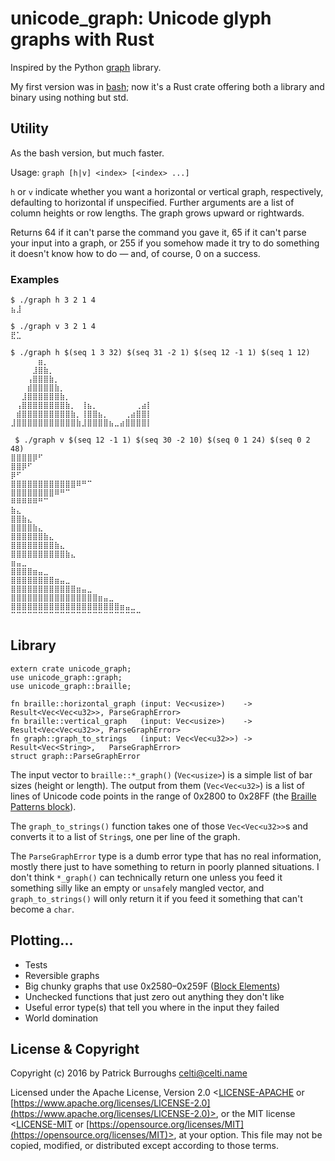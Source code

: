 # unicode_graph: Unicode glyph graphs with Rust
Inspired by the Python [graph](https://github.com/chrisbouchard/braillegraph) library.

My first version was in [bash](https://github.com/Celti/braillegraph.sh); now it's a Rust crate offering both a library and binary using nothing but std.

## Utility
As the bash version, but much faster.

Usage: `graph [h|v] <index> [<index> ...]`

`h` or `v` indicate whether you want a horizontal or vertical graph, respectively, defaulting to horizontal if unspecified. Further arguments are a list of column heights or row lengths. The graph grows upward or rightwards.

Returns 64 if it can't parse the command you gave it, 65 if it can't parse your input into a graph, or 255 if you somehow made it try to do something it doesn't know how to do — and, of course, 0 on a success.

### Examples
```
$ ./graph h 3 2 1 4
⣦⣸
```

```
$ ./graph v 3 2 1 4
⣟⣁
```

```
$ ./graph h $(seq 1 3 32) $(seq 31 -2 1) $(seq 12 -1 1) $(seq 1 12)
⠀⠀⠀⠀⠀⣶⡀⠀⠀⠀⠀⠀⠀⠀⠀⠀⠀⠀⠀⠀⠀⠀⠀⠀⠀⠀
⠀⠀⠀⠀⣸⣿⣷⡀⠀⠀⠀⠀⠀⠀⠀⠀⠀⠀⠀⠀⠀⠀⠀⠀⠀⠀
⠀⠀⠀⢠⣿⣿⣿⣷⡀⠀⠀⠀⠀⠀⠀⠀⠀⠀⠀⠀⠀⠀⠀⠀⠀⠀
⠀⠀⠀⣾⣿⣿⣿⣿⣷⡀⠀⠀⠀⠀⠀⠀⠀⠀⠀⠀⠀⠀⠀⠀⠀⠀
⠀⠀⣸⣿⣿⣿⣿⣿⣿⣷⡀⠀⠀⠀⠀⠀⠀⠀⠀⠀⠀⠀⠀⠀⠀⠀
⠀⢠⣿⣿⣿⣿⣿⣿⣿⣿⣷⡀⠀⢸⣦⡀⠀⠀⠀⠀⠀⠀⠀⢀⣴⡇
⠀⣾⣿⣿⣿⣿⣿⣿⣿⣿⣿⣷⡀⢸⣿⣿⣦⡀⠀⠀⠀⢀⣴⣿⣿⡇
⣸⣿⣿⣿⣿⣿⣿⣿⣿⣿⣿⣿⣷⣸⣿⣿⣿⣿⣦⣀⣴⣿⣿⣿⣿⡇
```

```
 $ ./graph v $(seq 12 -1 1) $(seq 30 -2 10) $(seq 0 1 24) $(seq 0 2 48)
⣿⣿⣿⣿⡿⠋⠀⠀⠀⠀⠀⠀⠀⠀⠀⠀⠀⠀⠀⠀⠀⠀⠀⠀
⣿⣿⡿⠋⠀⠀⠀⠀⠀⠀⠀⠀⠀⠀⠀⠀⠀⠀⠀⠀⠀⠀⠀⠀
⡿⠋⠀⠀⠀⠀⠀⠀⠀⠀⠀⠀⠀⠀⠀⠀⠀⠀⠀⠀⠀⠀⠀⠀
⣿⣿⣿⣿⣿⣿⣿⣿⣿⣿⣿⣿⠿⠛⠉⠀⠀⠀⠀⠀⠀⠀⠀⠀
⣿⣿⣿⣿⣿⣿⣿⣿⠿⠛⠉⠀⠀⠀⠀⠀⠀⠀⠀⠀⠀⠀⠀⠀
⠿⠿⠿⠿⠿⠛⠉⠀⠀⠀⠀⠀⠀⠀⠀⠀⠀⠀⠀⠀⠀⠀⠀⠀
⣷⣄⠀⠀⠀⠀⠀⠀⠀⠀⠀⠀⠀⠀⠀⠀⠀⠀⠀⠀⠀⠀⠀⠀
⣿⣿⣷⣄⠀⠀⠀⠀⠀⠀⠀⠀⠀⠀⠀⠀⠀⠀⠀⠀⠀⠀⠀⠀
⣿⣿⣿⣿⣷⣄⠀⠀⠀⠀⠀⠀⠀⠀⠀⠀⠀⠀⠀⠀⠀⠀⠀⠀
⣿⣿⣿⣿⣿⣿⣷⣄⠀⠀⠀⠀⠀⠀⠀⠀⠀⠀⠀⠀⠀⠀⠀⠀
⣿⣿⣿⣿⣿⣿⣿⣿⣷⣄⠀⠀⠀⠀⠀⠀⠀⠀⠀⠀⠀⠀⠀⠀
⣿⣿⣿⣿⣿⣿⣿⣿⣿⣿⣷⣄⠀⠀⠀⠀⠀⠀⠀⠀⠀⠀⠀⠀
⣶⣤⣀⠀⠀⠀⠀⠀⠀⠀⠀⠀⠀⠀⠀⠀⠀⠀⠀⠀⠀⠀⠀⠀
⣿⣿⣿⣿⣶⣤⣀⠀⠀⠀⠀⠀⠀⠀⠀⠀⠀⠀⠀⠀⠀⠀⠀⠀
⣿⣿⣿⣿⣿⣿⣿⣿⣶⣤⣀⠀⠀⠀⠀⠀⠀⠀⠀⠀⠀⠀⠀⠀
⣿⣿⣿⣿⣿⣿⣿⣿⣿⣿⣿⣿⣶⣤⣀⠀⠀⠀⠀⠀⠀⠀⠀⠀
⣿⣿⣿⣿⣿⣿⣿⣿⣿⣿⣿⣿⣿⣿⣿⣿⣶⣤⣀⠀⠀⠀⠀⠀
⣿⣿⣿⣿⣿⣿⣿⣿⣿⣿⣿⣿⣿⣿⣿⣿⣿⣿⣿⣿⣶⣤⣀⠀
⠉⠉⠉⠉⠉⠉⠉⠉⠉⠉⠉⠉⠉⠉⠉⠉⠉⠉⠉⠉⠉⠉⠉⠉
```

## Library
```
extern crate unicode_graph;
use unicode_graph::graph;
use unicode_graph::braille;
```

```
fn braille::horizontal_graph (input: Vec<usize>)    -> Result<Vec<Vec<u32>>, ParseGraphError>
fn braille::vertical_graph   (input: Vec<usize>)    -> Result<Vec<Vec<u32>>, ParseGraphError>
fn graph::graph_to_strings   (input: Vec<Vec<u32>>) -> Result<Vec<String>,   ParseGraphError>
struct graph::ParseGraphError
```

The input vector to `braille::*_graph()` (`Vec<usize>`) is a simple list of bar sizes (height or length). The output from them (`Vec<Vec<u32>`) is a list of lines of Unicode code points in the range of 0x2800 to 0x28FF (the [Braille Patterns block](http://unicode-table.com/en/blocks/braille-patterns/)).

The `graph_to_strings()` function takes one of those `Vec<Vec<u32>>`s and converts it to a list of `String`s, one per line of the graph.

The `ParseGraphError` type is a dumb error type that has no real information, mostly there just to have something to return in poorly planned situations. I don't think `*_graph()` can technically return one unless you feed it something silly like an empty or `unsafe`ly mangled vector, and `graph_to_strings()` will only return it if you feed it something that can't become a `char`.

## Plotting...
* Tests
* Reversible graphs
* Big chunky graphs that use 0x2580–0x259F ([Block Elements](http://unicode-table.com/en/blocks/block-elements/))
* Unchecked functions that just zero out anything they don't like
* Useful error type(s) that tell you where in the input they failed
* World domination

## License & Copyright
Copyright (c) 2016 by Patrick Burroughs <celti@celti.name>

Licensed under the Apache License, Version 2.0 <[LICENSE-APACHE](LICENSE-APACHE) or [https://www.apache.org/licenses/LICENSE-2.0](https://www.apache.org/licenses/LICENSE-2.0)>, or the MIT license <[LICENSE-MIT](LICENSE-MIT) or [https://opensource.org/licenses/MIT](https://opensource.org/licenses/MIT)>, at your option. This file may not be copied, modified, or distributed except according to those terms.
